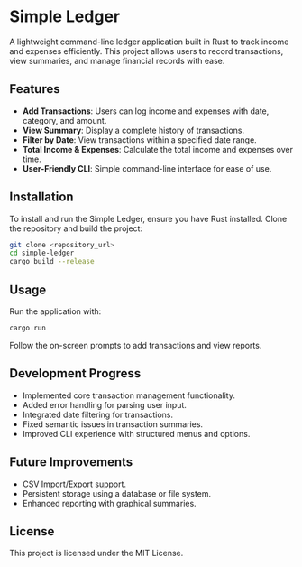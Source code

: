 # Simple Ledger

A lightweight command-line ledger application built in Rust to track income and expenses efficiently. This project allows users to record transactions, view summaries, and manage financial records with ease.

## Features

- **Add Transactions**: Users can log income and expenses with date, category, and amount.
- **View Summary**: Display a complete history of transactions.
- **Filter by Date**: View transactions within a specified date range.
- **Total Income & Expenses**: Calculate the total income and expenses over time.
- **User-Friendly CLI**: Simple command-line interface for ease of use.

## Installation

To install and run the Simple Ledger, ensure you have Rust installed. Clone the repository and build the project:

```sh
git clone <repository_url>
cd simple-ledger
cargo build --release
```

## Usage

Run the application with:

```sh
cargo run
```

Follow the on-screen prompts to add transactions and view reports.

## Development Progress

- Implemented core transaction management functionality.
- Added error handling for parsing user input.
- Integrated date filtering for transactions.
- Fixed semantic issues in transaction summaries.
- Improved CLI experience with structured menus and options.

## Future Improvements

- CSV Import/Export support.
- Persistent storage using a database or file system.
- Enhanced reporting with graphical summaries.

## License

This project is licensed under the MIT License.
